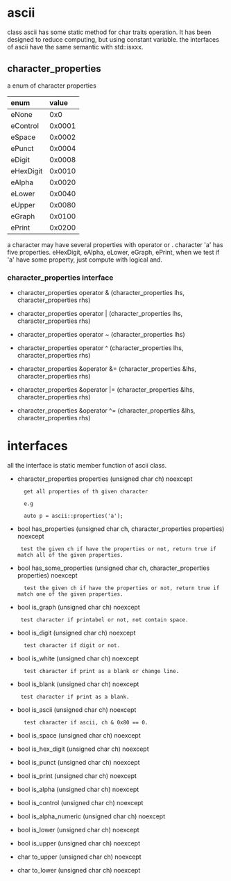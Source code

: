 # ascii

class ascii has some static method for char traits operation.
It has been designed to reduce computing, but using constant variable.
the interfaces of ascii have the same semantic  with std::isxxx.

## character_properties

a enum of character properties

enum | value
:--- | :---
eNone | 0x0
eControl | 0x0001
eSpace | 0x0002
ePunct | 0x0004
eDigit | 0x0008
eHexDigit | 0x0010
eAlpha | 0x0020
eLower | 0x0040
eUpper | 0x0080
eGraph | 0x0100
ePrint | 0x0200

a character may have several properties with operator or . character 'a' has five  properties.
eHexDigit, eAlpha, eLower, eGraph, ePrint, when we test if 'a' have some property, just compute with logical and.

### character_properties interface

*  character_properties operator & (character_properties lhs, character_properties rhs)

* character_properties operator | (character_properties lhs, character_properties rhs)

* character_properties operator ~ (character_properties lhs)

* character_properties operator ^ (character_properties lhs, character_properties rhs)

* character_properties &operator &= (character_properties &lhs, character_properties rhs)

* character_properties &operator |= (character_properties &lhs, character_properties rhs)

* character_properties &operator ^= (character_properties &lhs, character_properties rhs)

    
# interfaces

all the interface is static member function of ascii class.

* character_properties properties (unsigned char ch) noexcept
        
        get all properties of th given character
        
        e.g 

        auto p = ascii::properties('a');
        
*  bool has_properties (unsigned char ch, character_properties properties) noexcept
        
        test the given ch if have the properties or not, return true if match all of the given properties. 
        
* bool has_some_properties (unsigned char ch, character_properties properties) noexcept

        test the given ch if have the properties or not, return true if match one of the given properties. 
        
*  bool is_graph (unsigned char ch) noexcept

        test character if printabel or not, not contain space.
        
* bool is_digit (unsigned char ch) noexcept
        
        test character if digit or not.

* bool is_white (unsigned char ch) noexcept

        test character if print as a blank or change line.
        
* bool is_blank (unsigned char ch) noexcept

       test character if print as a blank.

* bool is_ascii (unsigned char ch) noexcept
        
        test character if ascii, ch & 0x80 == 0.
    
* bool is_space (unsigned char ch) noexcept

* bool is_hex_digit (unsigned char ch) noexcept

        
* bool is_punct (unsigned char ch) noexcept

* bool is_print (unsigned char ch) noexcept

* bool is_alpha (unsigned char ch) noexcept

* bool is_control (unsigned char ch) noexcept

* bool is_alpha_numeric (unsigned char ch) noexcept

* bool is_lower (unsigned char ch) noexcept

* bool is_upper (unsigned char ch) noexcept

* char to_upper (unsigned char ch) noexcept

* char to_lower (unsigned char ch) noexcept